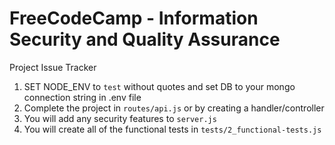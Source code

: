# FreeCodeCamp - Information Security and Quality Assurance

Project Issue Tracker

1. SET NODE_ENV to `test` without quotes and set DB to your mongo connection string in .env file
2. Complete the project in `routes/api.js` or by creating a handler/controller
3. You will add any security features to `server.js`
4. You will create all of the functional tests in `tests/2_functional-tests.js`
